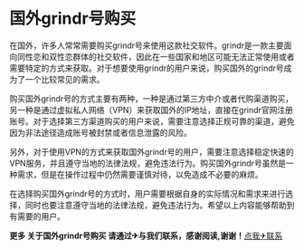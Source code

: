 # 国外grindr号购买

在国外，许多人常常需要购买grindr号来使用这款社交软件。grindr是一款主要面向同性恋和双性恋群体的社交软件，因此在一些国家和地区可能无法正常使用或者需要特定的方式来获取。对于想要使用grindr的用户来说，购买国外的grindr号成为了一个比较常见的需求。

购买国外grindr号的方式主要有两种，一种是通过第三方中介或者代购渠道购买，另一种是通过虚拟私人网络（VPN）来获取国外的IP地址，直接在grindr官网注册账号。对于选择第三方渠道购买的用户来说，需要注意选择正规可靠的渠道，避免因为非法途径造成账号被封禁或者信息泄露的风险。

另外，对于使用VPN的方式来获取国外grindr号的用户，需要注意选择稳定快速的VPN服务，并且遵守当地的法律法规，避免违法行为。购买国外grindr号虽然是一种需求，但是在操作过程中仍然需要谨慎对待，以免造成不必要的麻烦。

在选择购买国外grindr号的方式时，用户需要根据自身的实际情况和需求来进行选择，同时也要注意遵守当地的法律法规，避免违法行为。希望以上内容能够帮助到有需要的用户。

**更多 关于国外grindr号购买 请通过✈与我们联系，感谢阅读,谢谢！**[点我✈联系](https://abc.k02.cc)